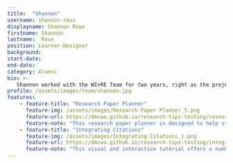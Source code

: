```yaml
---
title:  "Shannon"
username: shannon-roux
displayname: Shannon Roux
firstname: Shannon
lastname:  Roux
position: Learner-Designer
background: 
start-date:    
end-date:
category: Alumni
bio: >- 
   Shannon worked with the WI+RE Team for two years, right as the project was getting started. Through WI+RE she was able to explore and build a variety of new skills like html coding on the WI+RE website, video editing on projects such as “Reading Strategies,” and simple animation like in “Expanding Perspectives.” Most of all Shannon took away a passion for the collaborative design process and for instructional design. Shannon is currently using and building this passion as a 3-4th grade special education teacher in Chicago. 
profile: /assets/images/team/shannon.jpg
features:
    - feature-title: "Research Paper Planner"
      feature-img: /assets/images/Research Paper Planner_5.png
      feature-url: https://dmcwo.github.io/research-tips-testing/research-planner/
      feature-note: "This research paper planner is designed to help students create and follow manageable deadlines for assignments, while also offering a means to track progress and persona health."
    - feature-title: "Integrating Citations"
      feature-img: /assets/images/Integrating Citations_1.png
      feature-url: https://dmcwo.github.io/research-tips-testing/integrating-citations/
      feature-note: "This visual and interactive tutorial offers a number of different ways for students to cite and integrate sources into their writing."
---
```

